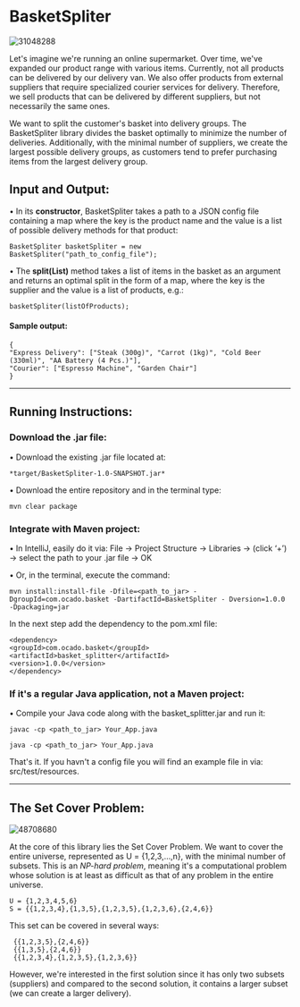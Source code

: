 # BasketSpliter
![31048288](https://github.com/PiotrHernik/BasketSpliter/assets/147530998/d76b2848-4c66-4ac5-8c5d-82563da8a028)


Let's imagine we're running an online supermarket. Over time, we've expanded our product range with various items. Currently, not all products can be delivered by our delivery van. We also offer products from external suppliers that require specialized courier services for delivery. Therefore, we sell products that can be delivered by different suppliers, but not necessarily the same ones.

We want to split the customer's basket into delivery groups. The BasketSpliter library divides the basket optimally to minimize the number of deliveries. Additionally, with the minimal number of suppliers, we create the largest possible delivery groups, as customers tend to prefer purchasing items from the largest delivery group.


## Input and Output:

• In its **constructor**, BasketSpliter takes a path to a JSON config file containing a map where the key is the product name and the value is a list of possible delivery methods for that product:

	BasketSpliter basketSpliter = new BasketSpliter("path_to_config_file");


• The **split(List<String>)** method takes a list of items in the basket as an argument and returns an optimal split in the form of a map, where the key is the supplier and the value is a list of products, e.g.:

	basketSpliter(listOfProducts);

#### Sample output:
	{
	"Express Delivery": ["Steak (300g)", "Carrot (1kg)", "Cold Beer (330ml)", "AA Battery (4 Pcs.)"],
	"Courier": ["Espresso Machine", "Garden Chair"]
	}

------------

## Running Instructions:


### **Download the .jar file:**

• Download the existing .jar file located at:

	*target/BasketSpliter-1.0-SNAPSHOT.jar*
• Download the entire repository and in the terminal type: 

	mvn clear package
### **Integrate with Maven project:**

• In IntelliJ, easily do it via: File -> Project Structure -> Libraries -> (click ‘+’) -> select the path to your .jar file -> OK

• Or, in the terminal, execute the command:

	mvn install:install-file -Dfile=<path_to_jar> -DgroupId=com.ocado.basket -DartifactId=BasketSpliter - Dversion=1.0.0 -Dpackaging=jar
	
  
  In the next step add the dependency to the pom.xml file:

	<dependency>
	<groupId>com.ocado.basket</groupId>
	<artifactId>basket_splitter</artifactId>
	<version>1.0.0</version>
	</dependency>


### **If it's a regular Java application, not a Maven project:**

• Compile your Java code along with the basket_splitter.jar and run it:

	javac -cp <path_to_jar> Your_App.java

	java -cp <path_to_jar> Your_App.java
 

That's it. If you havn't a config file you will find an example file in via: src/test/resources.

------------


## The Set Cover Problem:
![48708680](https://github.com/PiotrHernik/BasketSpliter/assets/147530998/17337e93-ad2d-4852-ae4e-8d3e4a4b162b)


At the core of this library lies the Set Cover Problem. We want to cover the entire universe, represented as U = {1,2,3,…,n}, with the minimal number of subsets. This is an *NP-hard problem*, meaning it's a computational problem whose solution is at least as difficult as that of any problem in the entire universe.

	U = {1,2,3,4,5,6}
	S = {{1,2,3,4},{1,3,5},{1,2,3,5},{1,2,3,6},{2,4,6}}
This set can be covered in several ways:

	 {{1,2,3,5},{2,4,6}}
	 {{1,3,5},{2,4,6}}
	 {{1,2,3,4},{1,2,3,5},{1,2,3,6}}

However, we're interested in the first solution since it has only two subsets (suppliers) and compared to the second solution, it contains a larger subset (we can create a larger delivery).
